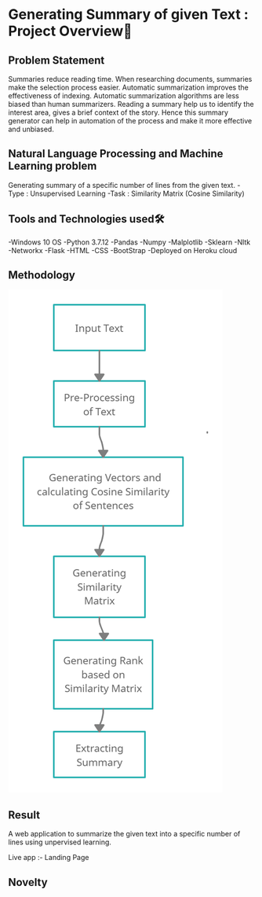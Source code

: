 # Generating Summary of given Text : Project Overview🎯
## Problem Statement
Summaries reduce reading time. When researching documents, summaries make the selection process easier. Automatic summarization improves the effectiveness of indexing. Automatic summarization algorithms are less biased than human summarizers. Reading a summary help us to identify the interest area, gives a brief context of the story.
Hence this summary generator can help in automation of the process and make it more effective and unbiased.

## Natural Language Processing and Machine Learning problem
Generating summary of a specific number of lines from the given text. 
-Type : Unsupervised Learning
-Task : Similarity Matrix (Cosine Similarity)

## Tools and Technologies used🛠
-Windows 10 OS
-Python 3.7.12
-Pandas
-Numpy
-Malplotlib
-Sklearn
-Nltk
-Networkx
-Flask
-HTML
-CSS
-BootStrap
-Deployed on Heroku cloud

## Methodology

![](Methodology.jpg)

## Result
A web application to summarize the given text into a specific number of lines using unpervised learning.

Live app :- 
Landing Page

## Novelty
